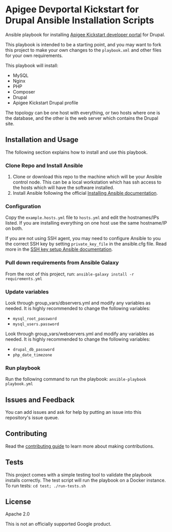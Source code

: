 # Apigee Devportal Kickstart for Drupal Ansible Installation Scripts
Ansible playbook for installing [Apigee Kickstart developer portal](https://www.drupal.org/project/apigee_devportal_kickstart)
for Drupal.

This playbook is intended to be a starting point, and you may want to fork this project
to make your own changes to the `playbook.xml` and other files for your own
requirements.

This playbook will install:

- MySQL
- Nginx
- PHP
- Composer
- Drupal
- Apigee Kickstart Drupal profile

The topology can be one host with everything, or two hosts where one is the 
database, and the other is the web server which contains the Drupal site.

## Installation and Usage
The following section explains how to install and use this playbook.

### Clone Repo and Install Ansible 
1. Clone or download this repo to the machine which will be your Ansible 
   control node. This can be a local workstation which has ssh access to the
   hosts which will have the software installed.
2. Install Ansible following the official [Installing Ansible documentation](https://docs.ansible.com/ansible/latest/installation_guide/intro_installation.html).
    
### Configuration 

Copy the `example.hosts.yml` file to `hosts.yml` and edit the hostnames/IPs
listed. If you are installing everything on one host use the same hostname/IP
on both.

If you are not using SSH agent, you may need to configure Ansible to you the correct SSH key by setting 
`private_key_file` in the ansible.cfg file. Read more in the [SSH key setup Ansible documentation](https://docs.ansible.com/ansible/latest/user_guide/connection_details.html#ssh-key-setup).

### Pull down requirements from Ansible Galaxy
From the root of this project, run:
`ansible-galaxy install -r requirements.yml`

### Update variables
Look through group_vars/dbservers.yml and modify any variables as needed. It is highly recommended
to change the following variables:
- `mysql_root_password`
- `mysql_users.password`

Look through group_vars/webservers.yml and modify any variables as needed. It is highly recommended
to change the following variables:
- `drupal_db_password`
- `php_date_timezone`

### Run playbook
Run the following command to run the playbook:
`ansible-playbook playbook.yml`

## Issues and Feedback
You can add issues and ask for help by putting an issue into this repository's 
issue queue.

## Contributing
Read the [contributing guide](docs/contributing.md) to learn more about making contributions.

## Tests
This project comes with a simple testing tool to validate the playbook installs
correctly. The test script will run the playbook on a Docker instance. To run
tests:
`cd test; ./run-tests.sh`

## License
Apache 2.0

This is not an officially supported Google product.




